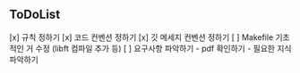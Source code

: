 ## ToDoList

[x] 규칙 정하기
[x] 코드 컨벤션 정하기
[x] 깃 메세지 컨벤션 정하기
[ ] Makefile 기초 적인 거 수정 (libft 컴파일 추가 등)
[ ] 요구사항 파악하기
	- pdf 확인하기
	- 필요한 지식 파악하기

